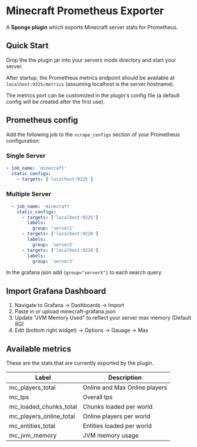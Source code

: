 # Minecraft Prometheus Exporter

A **Sponge plugin** which exports Minecraft server stats for Prometheus.

## Quick Start

Drop the the plugin jar into your servers mods directory and start your server.

After startup, the Prometheus metrics endpoint should be available at ``localhost:9225/metrics`` (assuming localhost is the server hostname).

The metrics port can be customized in the plugin's config file (a default config will be created after the first use).

## Prometheus config

Add the following job to the ``scrape_configs`` section of your Prometheus configuration:

### Single Server
```yml
- job_name: 'minecraft'
  static_configs:
    - targets: ['localhost:9225']
```

### Multiple Server
```yml
  - job_name: 'minecraft'
    static_configs:
      - targets: ['localhost:9225']
        labels:
          group: 'server1'
      - targets: ['localhost:9226']
        labels:
          group: 'server2'
      - targets: ['localhost:9226']
        labels:
          group: 'server3'
```

In the grafana json add `{group="serverX"}` to each search query.

## Import Grafana Dashboard

1. Navigate to Grafana -> Dashboards -> Import
1. Paste in or upload minecraft-grafana.json
1. Update "JVM Memory Used" to reflect your server max memory (Default 8G)
1. Edit (bottom right widget) -> Options -> Gauage -> Max

## Available metrics

These are the stats that are currently exported by the plugin.

Label | Description
------------ | -------------
mc_players_total | Online and Max Online players
mc_tps | Overall tps
mc_loaded_chunks_total | Chunks loaded per world
mc_players_online_total | Online players per world
mc_entities_total | Entities loaded per world
mc_jvm_memory | JVM memory usage
